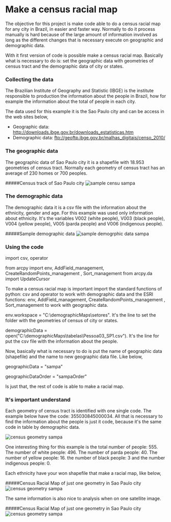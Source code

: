 # Make a census racial map


The objective for this project is make code able to do a census racial map for any city in Brazil, 
in easier and faster way. Normally to do it process manually is hard because of the large amount 
of information involved as long as the different changes that is necessary execute on geographic 
and demographic data. 

With it first version of code is possible make a census racial map. Basically what is necessary to 
do is: set the geographic data with geometries of census tract and the demographic data of city or 
states.

### Collecting the data

The Brazilian Institute of Geography and Statistic (IBGE) is the institute responsible to 
production the information about the people in Brazil, how for example the information about the total of
people in each city. 

The data used for this example it is the Sao Paulo city and can be access in the web sites below, 

- Geographic data: http://downloads.ibge.gov.br/downloads_estatisticas.htm
- Demographic data: ftp://geoftp.ibge.gov.br/malhas_digitais/censo_2010/

### The geographic data

The geographic data of Sao Paulo city it is a shapefile with 18.953 geometries of census tract. Normally 
each geometry of census tract has an average of 230 homes or 700 peoples.

#####Census track of Sao Paulo city
![sample censu sampa](http://i.imgur.com/4GzK7SX.png)

### The demographic data
The demographic data it is a csv file with the information about the ethnicity, gender and age. 
For this example was used only information about ethnicity. It's the variables V002 (white people), 
V003 (black people), V004 (yellow people), V005 (parda people) and V006 (indigenous people).

#####Sample demographic data
![sample demogrphic data sampa](http://i.imgur.com/WWWpSwx.png)

### Using the code

import csv, operator

from arcpy import env, AddField_management, CreateRandomPoints_management , Sort_management
from arcpy.da import UpdateCursor

To make a census racial map is important import the standard functions of python: csv and operator to work with 
demographic data and the ESRI functions: env, AddField_management, CreateRandomPoints_management , Sort_management to work with geographic data.

env.workspace = "C:\\demographicMaps\\setores". It's the line to set the folder with the geometries of census of city or states.

demographicData = open("C:\\demographicMaps\\tabelas\\Pessoa03_SP1.csv"). It's the line for put the csv file with the information about the people.

Now, basically what is necessary to do is put the name of geographic data (shapefile) and the name to new geographic data 
file. Like below,

geographicData = "sampa"

geographicDataOrder = "sampaOrder"

Is just that, the rest of code is able to make a racial map. 

### It's important understand

Each geometry of census tract is identified with one single code. The example below have the code: 
355030845000034. All that is necessary to find the information about the people is just it code, because it's 
the same code in table by demographic data.

![census geometry sampa](http://i.imgur.com/w5ASJ7Z.png)
  
One interesting thing for this example is the total number of people: 555. The number of white people: 496. 
The number of parda people: 40. The number of yellow people: 16. the number of black people: 3 and the 
number indigenous people: 0. 

Each ethnicity have your won shapefile that make a racial map, like below,

#####Census Racial Map of just one geometry in Sao Paulo city
![census geometry sampa](http://i.imgur.com/6Lvwdyx.png)
 
The same information is also nice to analysis when on one satellite image.

#####Census Racial Map of just one geometry in Sao Paulo city
![census geometry sampa](http://i.imgur.com/n2Q6IYC.jpg)
